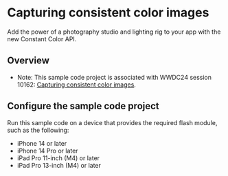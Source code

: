 # Capturing consistent color images

Add the power of a photography studio and lighting rig to your app with the new Constant Color API.

## Overview

- Note: This sample code project is associated with WWDC24 session 10162: [Capturing consistent color images](https://developer.apple.com/wwdc24/10162/).

## Configure the sample code project

Run this sample code on a device that provides the required flash module, such as the following:
- iPhone 14 or later
- iPhone 14 Pro or later
- iPad Pro 11-inch (M4) or later
- iPad Pro 13-inch (M4) or later
